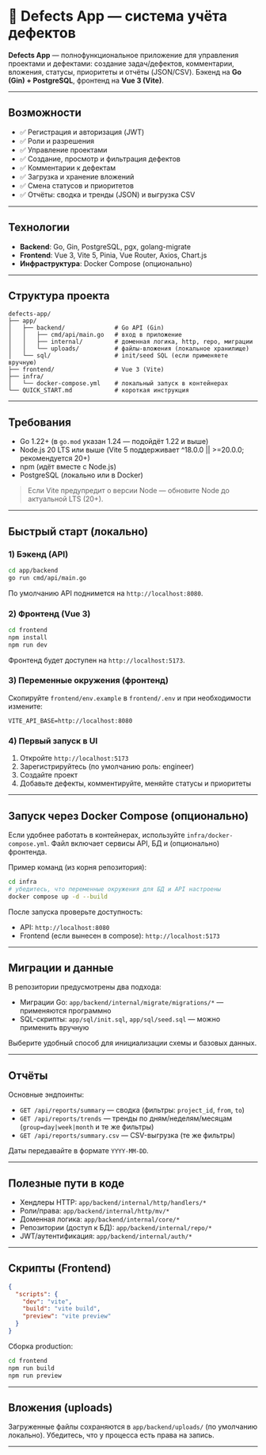 # 📘 Defects App — система учёта дефектов

**Defects App** — полнофункциональное приложение для управления проектами и дефектами: создание задач/дефектов, комментарии, вложения, статусы, приоритеты и отчёты (JSON/CSV). Бэкенд на **Go (Gin) + PostgreSQL**, фронтенд на **Vue 3 (Vite)**.

---

## Возможности

- ✅ Регистрация и авторизация (JWT)
- ✅ Роли и разрешения
- ✅ Управление проектами
- ✅ Создание, просмотр и фильтрация дефектов
- ✅ Комментарии к дефектам
- ✅ Загрузка и хранение вложений
- ✅ Смена статусов и приоритетов
- ✅ Отчёты: сводка и тренды (JSON) и выгрузка CSV

---

## Технологии

- **Backend**: Go, Gin, PostgreSQL, pgx, golang-migrate
- **Frontend**: Vue 3, Vite 5, Pinia, Vue Router, Axios, Chart.js
- **Инфраструктура**: Docker Compose (опционально)

---

## Структура проекта

```text
defects-app/
├── app/
│   ├── backend/              # Go API (Gin)
│   │   ├── cmd/api/main.go   # вход в приложение
│   │   ├── internal/         # доменная логика, http, repo, миграции
│   │   └── uploads/          # файлы-вложения (локальное хранилище)
│   └── sql/                  # init/seed SQL (если применяете вручную)
├── frontend/                 # Vue 3 (Vite)
├── infra/
│   └── docker-compose.yml    # локальный запуск в контейнерах
└── QUICK_START.md            # короткая инструкция
```

---

## Требования

- Go 1.22+ (в `go.mod` указан 1.24 — подойдёт 1.22 и выше)
- Node.js 20 LTS или выше (Vite 5 поддерживает ^18.0.0 || >=20.0.0; рекомендуется 20+)
- npm (идёт вместе с Node.js)
- PostgreSQL (локально или в Docker)

> Если Vite предупредит о версии Node — обновите Node до актуальной LTS (20+).

---

## Быстрый старт (локально)

### 1) Бэкенд (API)

```bash
cd app/backend
go run cmd/api/main.go
```

По умолчанию API поднимется на `http://localhost:8080`.

### 2) Фронтенд (Vue 3)

```bash
cd frontend
npm install
npm run dev
```

Фронтенд будет доступен на `http://localhost:5173`.

### 3) Переменные окружения (фронтенд)

Скопируйте `frontend/env.example` в `frontend/.env` и при необходимости измените:

```dotenv
VITE_API_BASE=http://localhost:8080
```

### 4) Первый запуск в UI

1. Откройте `http://localhost:5173`
2. Зарегистрируйтесь (по умолчанию роль: engineer)
3. Создайте проект
4. Добавьте дефекты, комментируйте, меняйте статусы и приоритеты

---

## Запуск через Docker Compose (опционально)

Если удобнее работать в контейнерах, используйте `infra/docker-compose.yml`. Файл включает сервисы API, БД и (опционально) фронтенда.

Пример команд (из корня репозитория):

```bash
cd infra
# убедитесь, что переменные окружения для БД и API настроены
docker compose up -d --build
```

После запуска проверьте доступность:
- API: `http://localhost:8080`
- Frontend (если вынесен в compose): `http://localhost:5173`

---

## Миграции и данные

В репозитории предусмотрены два подхода:
- Миграции Go: `app/backend/internal/migrate/migrations/*` — применяются программно
- SQL-скрипты: `app/sql/init.sql`, `app/sql/seed.sql` — можно применить вручную

Выберите удобный способ для инициализации схемы и базовых данных.

---

## Отчёты

Основные эндпоинты:
- `GET /api/reports/summary` — сводка (фильтры: `project_id`, `from`, `to`)
- `GET /api/reports/trends` — тренды по дням/неделям/месяцам (`group=day|week|month` и те же фильтры)
- `GET /api/reports/summary.csv` — CSV-выгрузка (те же фильтры)

Даты передавайте в формате `YYYY-MM-DD`.

---

## Полезные пути в коде

- Хендлеры HTTP: `app/backend/internal/http/handlers/*`
- Роли/права: `app/backend/internal/http/mv/*`
- Доменная логика: `app/backend/internal/core/*`
- Репозитории (доступ к БД): `app/backend/internal/repo/*`
- JWT/аутентификация: `app/backend/internal/auth/*`

---

## Скрипты (Frontend)

```json
{
  "scripts": {
    "dev": "vite",
    "build": "vite build",
    "preview": "vite preview"
  }
}
```

Сборка production:

```bash
cd frontend
npm run build
npm run preview
```

---

## Вложения (uploads)

Загруженные файлы сохраняются в `app/backend/uploads/` (по умолчанию локально). Убедитесь, что у процесса есть права на запись.

---


